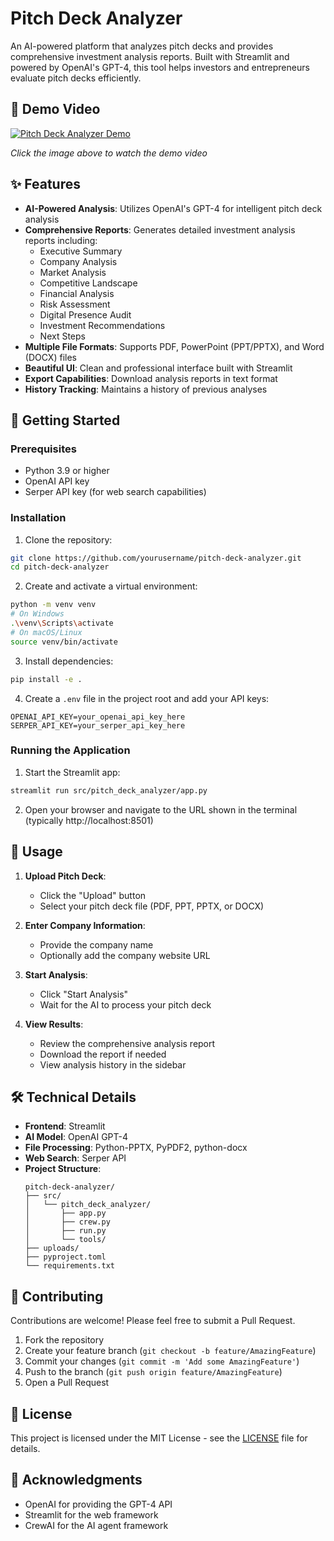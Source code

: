 # Pitch Deck Analyzer

An AI-powered platform that analyzes pitch decks and provides comprehensive investment analysis reports. Built with Streamlit and powered by OpenAI's GPT-4, this tool helps investors and entrepreneurs evaluate pitch decks efficiently.

## 🎥 Demo Video

[![Pitch Deck Analyzer Demo](https://via.placeholder.com/800x450?text=Pitch+Deck+Analyzer+Demo)](https://github.com/user-attachments/assets/bb879af6-9d03-4fc0-91ee-f143cc00401a)

*Click the image above to watch the demo video*

## ✨ Features

- **AI-Powered Analysis**: Utilizes OpenAI's GPT-4 for intelligent pitch deck analysis
- **Comprehensive Reports**: Generates detailed investment analysis reports including:
  - Executive Summary
  - Company Analysis
  - Market Analysis
  - Competitive Landscape
  - Financial Analysis
  - Risk Assessment
  - Digital Presence Audit
  - Investment Recommendations
  - Next Steps
- **Multiple File Formats**: Supports PDF, PowerPoint (PPT/PPTX), and Word (DOCX) files
- **Beautiful UI**: Clean and professional interface built with Streamlit
- **Export Capabilities**: Download analysis reports in text format
- **History Tracking**: Maintains a history of previous analyses

## 🚀 Getting Started

### Prerequisites

- Python 3.9 or higher
- OpenAI API key
- Serper API key (for web search capabilities)

### Installation

1. Clone the repository:
```bash
git clone https://github.com/yourusername/pitch-deck-analyzer.git
cd pitch-deck-analyzer
```

2. Create and activate a virtual environment:
```bash
python -m venv venv
# On Windows
.\venv\Scripts\activate
# On macOS/Linux
source venv/bin/activate
```

3. Install dependencies:
```bash
pip install -e .
```

4. Create a `.env` file in the project root and add your API keys:
```
OPENAI_API_KEY=your_openai_api_key_here
SERPER_API_KEY=your_serper_api_key_here
```

### Running the Application

1. Start the Streamlit app:
```bash
streamlit run src/pitch_deck_analyzer/app.py
```

2. Open your browser and navigate to the URL shown in the terminal (typically http://localhost:8501)

## 📝 Usage

1. **Upload Pitch Deck**:
   - Click the "Upload" button
   - Select your pitch deck file (PDF, PPT, PPTX, or DOCX)

2. **Enter Company Information**:
   - Provide the company name
   - Optionally add the company website URL

3. **Start Analysis**:
   - Click "Start Analysis"
   - Wait for the AI to process your pitch deck

4. **View Results**:
   - Review the comprehensive analysis report
   - Download the report if needed
   - View analysis history in the sidebar

## 🛠️ Technical Details

- **Frontend**: Streamlit
- **AI Model**: OpenAI GPT-4
- **File Processing**: Python-PPTX, PyPDF2, python-docx
- **Web Search**: Serper API
- **Project Structure**:
  ```
  pitch-deck-analyzer/
  ├── src/
  │   └── pitch_deck_analyzer/
  │       ├── app.py
  │       ├── crew.py
  │       ├── run.py
  │       └── tools/
  ├── uploads/
  ├── pyproject.toml
  └── requirements.txt
  ```

## 🤝 Contributing

Contributions are welcome! Please feel free to submit a Pull Request.

1. Fork the repository
2. Create your feature branch (`git checkout -b feature/AmazingFeature`)
3. Commit your changes (`git commit -m 'Add some AmazingFeature'`)
4. Push to the branch (`git push origin feature/AmazingFeature`)
5. Open a Pull Request

## 📄 License

This project is licensed under the MIT License - see the [LICENSE](LICENSE) file for details.

## 🙏 Acknowledgments

- OpenAI for providing the GPT-4 API
- Streamlit for the web framework
- CrewAI for the AI agent framework

